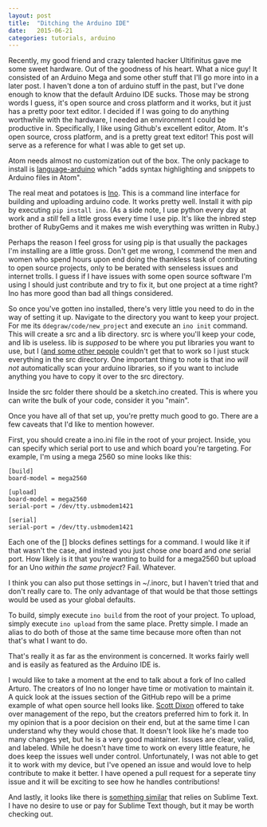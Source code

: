 ```yaml
---
layout: post
title:  "Ditching the Arduino IDE"
date:   2015-06-21
categories: tutorials, arduino
---
```


Recently, my good friend and crazy talented hacker Ultifinitus gave me some sweet hardware. Out of the goodness of his heart. What a nice guy! It consisted of an Arduino Mega and some other stuff that I'll go more into in a later post. I haven't done a ton of arduino stuff in the past, but I've done enough to know that the default Arduino IDE sucks. Those may be strong words I guess, it's open source and cross platform and it works, but it just has a pretty poor text editor. I decided if I was going to do anything worthwhile with the hardware, I needed an environment I could be productive in. Specifically, I like using Github's excellent editor, Atom. It's open source, cross platform, and is a pretty great text editor! This post will serve as a reference for what I was able to get set up.

Atom needs almost no customization out of the box. The only package to install is [language-arduino](https://atom.io/packages/language-arduino) which "adds syntax highlighting and snippets to Arduino files in Atom".

The real meat and potatoes is [Ino](http://inotool.org/). This is a command line interface for building and uploading arduino code. It works pretty well. Install it with pip by executing `pip install ino`. (As a side note, I use python every day at work and a _still_ fell a little gross every time I use pip. It's like the inbred step brother of RubyGems and it makes me wish everything was written in Ruby.)

Perhaps the reason I feel gross for using pip is that usually the packages I'm installing are a little gross. Don't get me wrong, I commend the men and women who spend hours upon end doing the thankless task of contributing to open source projects, only to be berated with senseless issues and internet trolls. I guess if I have issues with some open source software I'm using I should just contribute and try to fix it, but one project at a time right? Ino has more good than bad all things considered.

So once you've gotten ino installed, there's very little you need to do in the way of setting it up. Navigate to the directory you want to keep your project. For me its `ddegraw/code/new_project` and execute an `ino init` command. This will create a src and a lib directory. src is where you'll keep your code, and lib is useless. lib is _supposed_ to be where you put libraries you want to use, but I ([and some other people](https://github.com/amperka/ino/issues/164) couldn't get that to work so I just stuck everything in the src directory. One important thing to note is that ino _will not_ automatically scan your arduino libraries, so if you want to include anything you have to copy it over to the src directory.

Inside the src folder there should be a sketch.ino created. This is where you can write the bulk of your code, consider it you "main".

Once you have all of that set up, you're pretty much good to go. There are a few caveats that I'd like to mention however.

First, you should create a ino.ini file in the root of your project. Inside, you can specify which serial port to use and which board you're targeting. For example, I'm using a mega 2560 so mine looks like this:

    [build]
    board-model = mega2560

    [upload]
    board-model = mega2560
    serial-port = /dev/tty.usbmodem1421

    [serial]
    serial-port = /dev/tty.usbmodem1421

Each one of the [] blocks defines settings for a command. I would like it if that wasn't the case, and instead you just chose _one_ board and _one_ serial port. How likely is it that you're wanting to build for a mega2560 but upload for an Uno _within the same project_? Fail. Whatever.

I think you can also put those settings in ~/.inorc, but I haven't tried that and don't really care to. The only advantage of that would be that those settings would be used as your global defaults.

To build, simply execute `ino build` from the root of your project. To upload, simply execute `ino upload` from the same place. Pretty simple. I made an alias to do both of those at the same time because more often than not that's what I want to do.

That's really it as far as the environment is concerned. It works fairly well and is easily as featured as the Arduino IDE is.

I would like to take a moment at the end to talk about a fork of Ino called Arturo. The creators of Ino no longer have time or motivation to maintain it. A quick look at the issues section of the GitHub repo will be a prime example of what open source hell looks like. [Scott Dixon](https://github.com/scottdarch) offered to take over management of the repo, but the creators preferred him to fork it. In my opinion that is a poor decision on their end, but at the same time I can understand why they would chose that. It doesn't look like he's made too many changes yet, but he is a very good maintainer. Issues are clear, valid, and labeled. While he doesn't have time to work on every little feature, he does keep the issues well under control. Unfortunately, I was not able to get it to work with my device, but I've opened an issue and would love to help contribute to make it better. I have opened a pull request for a seperate tiny issue and it will be exciting to see how he handles contributions!

And lastly, it looks like there is [something similar](http://hackaday.com/2014/04/20/sublime-text-as-an-arduino-ide/) that relies on Sublime Text. I have no desire to use or pay for Sublime Text though, but it may be worth checking out.
